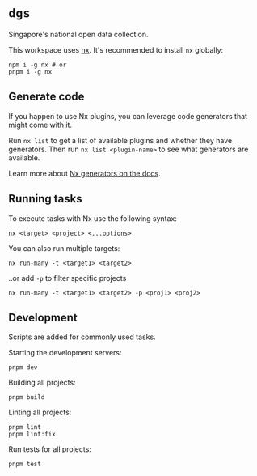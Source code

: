 # `dgs`

Singapore's national open data collection.

This workspace uses [nx](https://nx.dev). It's recommended to install `nx` globally:

```shell
npm i -g nx # or
pnpm i -g nx
```

## Generate code

If you happen to use Nx plugins, you can leverage code generators that might come with it.

Run `nx list` to get a list of available plugins and whether they have generators. Then run `nx list <plugin-name>` to see what generators are available.

Learn more about [Nx generators on the docs](https://nx.dev/plugin-features/use-code-generators).

## Running tasks

To execute tasks with Nx use the following syntax:

```shell
nx <target> <project> <...options>
```

You can also run multiple targets:

```shell
nx run-many -t <target1> <target2>
```

..or add `-p` to filter specific projects

```shell
nx run-many -t <target1> <target2> -p <proj1> <proj2>
```

## Development

Scripts are added for commonly used tasks.

Starting the development servers:

```shell
pnpm dev
```

Building all projects:

```shell
pnpm build
```

Linting all projects:

```shell
pnpm lint
pnpm lint:fix 
```

Run tests for all projects:

```shell
pnpm test
```
